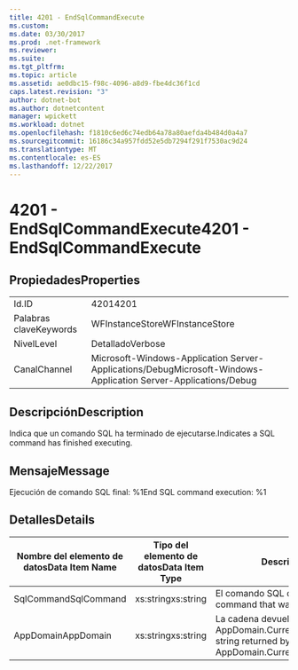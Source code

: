 ```yaml
---
title: 4201 - EndSqlCommandExecute
ms.custom: 
ms.date: 03/30/2017
ms.prod: .net-framework
ms.reviewer: 
ms.suite: 
ms.tgt_pltfrm: 
ms.topic: article
ms.assetid: ae0dbc15-f98c-4096-a8d9-fbe4dc36f1cd
caps.latest.revision: "3"
author: dotnet-bot
ms.author: dotnetcontent
manager: wpickett
ms.workload: dotnet
ms.openlocfilehash: f1810c6ed6c74edb64a78a80aefda4b484d0a4a7
ms.sourcegitcommit: 16186c34a957fdd52e5db7294f291f7530ac9d24
ms.translationtype: MT
ms.contentlocale: es-ES
ms.lasthandoff: 12/22/2017
---
```

# <a name="4201---endsqlcommandexecute"></a><span data-ttu-id="bbcf7-102">4201 - EndSqlCommandExecute</span><span class="sxs-lookup"><span data-stu-id="bbcf7-102">4201 - EndSqlCommandExecute</span></span>
## <a name="properties"></a><span data-ttu-id="bbcf7-103">Propiedades</span><span class="sxs-lookup"><span data-stu-id="bbcf7-103">Properties</span></span>  
  
|||  
|-|-|  
|<span data-ttu-id="bbcf7-104">Id.</span><span class="sxs-lookup"><span data-stu-id="bbcf7-104">ID</span></span>|<span data-ttu-id="bbcf7-105">4201</span><span class="sxs-lookup"><span data-stu-id="bbcf7-105">4201</span></span>|  
|<span data-ttu-id="bbcf7-106">Palabras clave</span><span class="sxs-lookup"><span data-stu-id="bbcf7-106">Keywords</span></span>|<span data-ttu-id="bbcf7-107">WFInstanceStore</span><span class="sxs-lookup"><span data-stu-id="bbcf7-107">WFInstanceStore</span></span>|  
|<span data-ttu-id="bbcf7-108">Nivel</span><span class="sxs-lookup"><span data-stu-id="bbcf7-108">Level</span></span>|<span data-ttu-id="bbcf7-109">Detallado</span><span class="sxs-lookup"><span data-stu-id="bbcf7-109">Verbose</span></span>|  
|<span data-ttu-id="bbcf7-110">Canal</span><span class="sxs-lookup"><span data-stu-id="bbcf7-110">Channel</span></span>|<span data-ttu-id="bbcf7-111">Microsoft-Windows-Application Server-Applications/Debug</span><span class="sxs-lookup"><span data-stu-id="bbcf7-111">Microsoft-Windows-Application Server-Applications/Debug</span></span>|  
  
## <a name="description"></a><span data-ttu-id="bbcf7-112">Descripción</span><span class="sxs-lookup"><span data-stu-id="bbcf7-112">Description</span></span>  
 <span data-ttu-id="bbcf7-113">Indica que un comando SQL ha terminado de ejecutarse.</span><span class="sxs-lookup"><span data-stu-id="bbcf7-113">Indicates a SQL command has finished executing.</span></span>  
  
## <a name="message"></a><span data-ttu-id="bbcf7-114">Mensaje</span><span class="sxs-lookup"><span data-stu-id="bbcf7-114">Message</span></span>  
 <span data-ttu-id="bbcf7-115">Ejecución de comando SQL final: %1</span><span class="sxs-lookup"><span data-stu-id="bbcf7-115">End SQL command execution: %1</span></span>  
  
## <a name="details"></a><span data-ttu-id="bbcf7-116">Detalles</span><span class="sxs-lookup"><span data-stu-id="bbcf7-116">Details</span></span>  
  
|<span data-ttu-id="bbcf7-117">Nombre del elemento de datos</span><span class="sxs-lookup"><span data-stu-id="bbcf7-117">Data Item Name</span></span>|<span data-ttu-id="bbcf7-118">Tipo del elemento de datos</span><span class="sxs-lookup"><span data-stu-id="bbcf7-118">Data Item Type</span></span>|<span data-ttu-id="bbcf7-119">Descripción</span><span class="sxs-lookup"><span data-stu-id="bbcf7-119">Description</span></span>|  
|--------------------|--------------------|-----------------|  
|<span data-ttu-id="bbcf7-120">SqlCommand</span><span class="sxs-lookup"><span data-stu-id="bbcf7-120">SqlCommand</span></span>|<span data-ttu-id="bbcf7-121">xs:string</span><span class="sxs-lookup"><span data-stu-id="bbcf7-121">xs:string</span></span>|<span data-ttu-id="bbcf7-122">El comando SQL que se ejecutó.</span><span class="sxs-lookup"><span data-stu-id="bbcf7-122">The SQL command that was executed.</span></span>|  
|<span data-ttu-id="bbcf7-123">AppDomain</span><span class="sxs-lookup"><span data-stu-id="bbcf7-123">AppDomain</span></span>|<span data-ttu-id="bbcf7-124">xs:string</span><span class="sxs-lookup"><span data-stu-id="bbcf7-124">xs:string</span></span>|<span data-ttu-id="bbcf7-125">La cadena devuelta por AppDomain.CurrentDomain.FriendlyName.</span><span class="sxs-lookup"><span data-stu-id="bbcf7-125">The string returned by AppDomain.CurrentDomain.FriendlyName.</span></span>|
